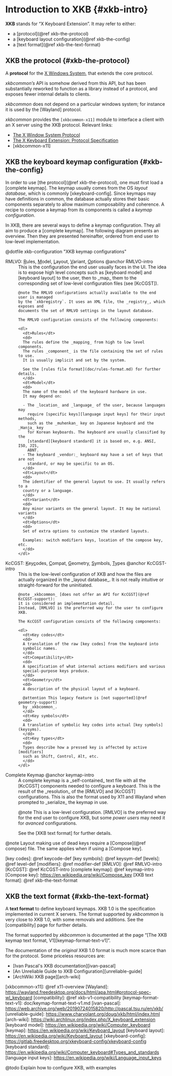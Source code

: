 # Introduction to XKB {#xkb-intro}

__XKB__ stands for “X Keyboard Extension”. It may refer to either:

- a [protocol](@ref xkb-the-protocol)
- a [keyboard layout configuration](@ref xkb-the-config)
- a [text format](@ref xkb-the-text-format)

## XKB the protocol {#xkb-the-protocol}

A __protocol__ for the [X Windows System], that extends the core protocol.

_xkbcommon’s_ API is somehow derived from this API, but has been
substantially reworked to function as a library instead of a protocol,
and exposes fewer internal details to clients.

_xkbcommon_ does not depend on a particular windows system; for instance
it is used by the [Wayland] protocol.

_xkbcommon_ provides the <code>[xkbcommon-x11]</code> module to interface
a client with an X server using the XKB protocol. Relevant links:

- [The X Window System Protocol][X Protocol]
- [The X Keyboard Extension: Protocol Specification][XKB Protocol]
- [xkbcommon-x11]


## XKB the keyboard keymap configuration {#xkb-the-config}

In order to use [the protocol](@ref xkb-the-protocol), one must first load a
[complete keymap]. The keymap usually comes from the OS _layout database_,
which is commonly [xkeyboard-config]. Since keymaps may have definitions in
common, the database actually stores their basic components separately to allow
maximum composability and coherence. A recipe to compose a keymap from its
components is called a _keymap configuration_.

In XKB, there are several ways to define a keymap configuration. They all aim to
produce a [complete keymap]. The following diagram presents an overview.
Then they are presented hereinafter, ordered from end user to low-level
implementation.

@dotfile xkb-configuration "XKB keymap configurations"
<dl>
  <dt>
    RMLVO: <u>R</u>ules, <u>M</u>odel, <u>L</u>ayout, <u>V</u>ariant,
    <u>O</u>ptions @anchor RMLVO-intro
  </dt>
  <dd>
    This is the configuration the end user usually faces in the UI.
    The idea is to expose high level concepts such as [keyboard model] and
    [keyboard layout] to the user, then to _map_ them to the corresponding set
    of low-level configuration files (see [KcCGST]).

    @note The RMLVO configurations actually available to the end user is managed
    by the `xkbregistry`. It uses an XML file, the _registry_, which exposes and
    documents the set of RMLVO settings in the layout database.

    The RMLVO configuration consists of the following components:

    <dl>
      <dt>Rules</dt>
      <dd>
      The rules define the _mapping_ from high to low level components.
      The rules _component_ is the file containing the set of rules to use.
      It is usually implicit and set by the system.

      See the [rules file format](doc/rules-format.md) for further details.
      </dd>
      <dt>Model</dt>
      <dd>
      The name of the model of the keyboard hardware in use.
      It may depend on:

      - The _location_ and _language_ of the user, because languages may
        require [specific keys][language input keys] for their input methods,
        such as the _muhenkan_ key on Japanese keyboard and the _Hanja_ key
        for Korean keyboards. The keyboard are usually classified by the
        [standard][keyboard standard] it is based on, e.g. ANSI, ISO, JIS,
        ABNT.
      - The keyboard _vendor:_ keyboard may have a set of keys that are not
        standard, or may be specific to an OS.
      </dd>
      <dt>Layout</dt>
      <dd>
      The identifier of the general layout to use. It usually refers to a
      country or a language.
      </dd>
      <dt>Variant</dt>
      <dd>
      Any minor variants on the general layout. It may be national variants
      </dd>
      <dt>Options</dt>
      <dd>
      Set of extra options to customize the standard layouts.

      Examples: switch modifiers keys, location of the compose key, etc.
      </dd>
    </dl>
  </dd>
  <dt>
    KcCGST: <u>K</u>ey<u>c</u>odes, <u>C</u>ompat, <u>G</u>eometry,
    <u>S</u>ymbols, <u>T</u>ypes @anchor KcCGST-intro
  </dt>
  <dd>
    This is the low-level configuration of XKB and how the files are actually
    organized in the _layout database_.
    It is not really intuitive or straight-forward for the uninitiated.

    @note _xkbcommon_ [does not offer an API for KcCGST](@ref KcCGST-support):
    it is considered an implementation detail.
    Instead, [RMLVO] is the preferred way for the user to configure XKB.

    The KcCGST configuration consists of the following components:

    <dl>
      <dt>Key codes</dt>
      <dd>
      A translation of the raw [key codes] from the keyboard into
      symbolic names.
      </dd>
      <dt>Compatibility</dt>
      <dd>
      A specification of what internal actions modifiers and various
      special-purpose keys produce.
      </dd>
      <dt>Geometry</dt>
      <dd>
      A description of the physical layout of a keyboard.

      @attention This legacy feature is [not supported](@ref geometry-support)
      by _xkbcommon_.
      </dd>
      <dt>Key symbols</dt>
      <dd>
      A translation of symbolic key codes into actual [key symbols] (keysyms).
      </dd>
      <dt>Key types</dt>
      <dd>
      Types describe how a pressed key is affected by active [modifiers]
      such as Shift, Control, Alt, etc.
      </dd>
    </dl>
  </dd>
  <dt>Complete Keymap @anchor keymap-intro</dt>
  <dd>
  A complete keymap is a _self-contained_ text file with all the [KcCGST]
  components needed to configure a keyboard. This is the result of the
  _resolution_ of the [RMLVO] and [KcCGST] configurations. This is also the
  format used by X11 and Wayland when prompted to _serialize_ the keymap in use.

  @note This is a low-level configuration. [RMLVO] is the preferred way for the
  end user to configure XKB, but some _power users_ may need it for _avanced_
  configurations.

  See the [XKB text format] for further details.
  </dd>
</dl>

@note Layout making use of dead keys require a [Compose](@ref compose) file. The
same applies when if using a [Compose key].

[key codes]: @ref keycode-def
[key symbols]: @ref keysym-def
[levels]: @ref level-def
[modifiers]: @ref modifier-def
[RMLVO]: @ref RMLVO-intro
[KcCGST]: @ref KcCGST-intro
[complete keymap]: @ref keymap-intro
[Compose key]: https://en.wikipedia.org/wiki/Compose_key
[XKB text format]: @ref xkb-the-text-format


## XKB the text format {#xkb-the-text-format}

A __text format__ to define keyboard keymaps. XKB 1.0 is the specification
implemented in current X servers. The format supported by _xkbcommon_
is very close to XKB 1.0, with some removals and additions. See the
[compatibility] page for further details.

The format supported by _xkbcommon_ is documented at the page
“[The XKB keymap text format, V1][keymap-format-text-v1]”.

The documentation of the _original_ XKB 1.0 format is much more scarce than
for the protocol. Some priceless resources are:

- [Ivan Pascal's XKB documentation][ivan-pascal]
- [An Unreliable Guide to XKB Configuration][unreliable-guide]
- [ArchWiki XKB page][arch-wiki]

[X Windows System]: https://en.wikipedia.org/wiki/X_Window_System
[X Protocol]: https://www.x.org/releases/current/doc/xproto/x11protocol.html#Keyboards
[XKB Protocol]: https://www.x.org/releases/current/doc/kbproto/xkbproto.html
[xkbcommon-x11]: @ref x11-overview
[Wayland]: https://wayland.freedesktop.org/docs/html/apa.html#protocol-spec-wl_keyboard
[compatibility]: @ref xkb-v1-compatibility
[keymap-format-text-v1]: doc/keymap-format-text-v1.md
[ivan-pascal]: https://web.archive.org/web/20190724015820/http://pascal.tsu.ru/en/xkb/
[unreliable-guide]: https://www.charvolant.org/doug/xkb/html/index.html
[arch-wiki]: https://wiki.archlinux.org/index.php/X_keyboard_extension
[keyboard model]: https://en.wikipedia.org/wiki/Computer_keyboard
[keymap]: https://en.wikipedia.org/wiki/Keyboard_layout
[keyboard layout]: https://en.wikipedia.org/wiki/Keyboard_layout
[xkeyboard-config]: https://gitlab.freedesktop.org/xkeyboard-config/xkeyboard-config
[keyboard standard]: https://en.wikipedia.org/wiki/Computer_keyboard#Types_and_standards
[language input keys]: https://en.wikipedia.org/wiki/Language_input_keys

@todo Explain how to configure XKB, with examples

